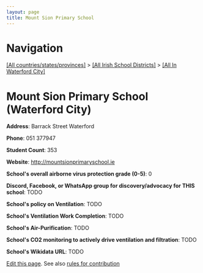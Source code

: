 ```yaml
---
layout: page
title: Mount Sion Primary School
---
```

# Navigation

[[All countries/states/provinces]](../../..) > [[All Irish School Districts]](../..) > [[All In Waterford City]](..)

# Mount Sion Primary School (Waterford City)

**Address**: Barrack Street Waterford

**Phone**: 051 377947

**Student Count**: 353

**Website**: <http://mountsionprimaryschool.ie>

**School's overall airborne virus protection grade (0-5)**: 0

**Discord, Facebook, or WhatsApp group for discovery/advocacy for THIS school**: TODO

**School's policy on Ventilation**: TODO

**School's Ventilation Work Completion**: TODO

**School's Air-Purification**: TODO

**School's CO2 monitoring to actively drive ventilation and filtration**: TODO

**School's Wikidata URL**: TODO


[Edit this page](https://github.com/ventilate-schools/Ireland/edit/main/./Waterford_City/Mount_Sion_Primary_School.md). See also [rules for contribution](../../../contribution-rules/)